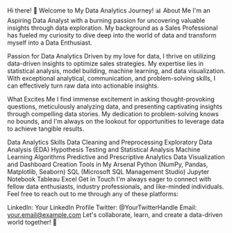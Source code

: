 Hi there! :wave: Welcome to My Data Analytics Journey! :bar_chart:
About Me
I'm an Aspiring Data Analyst with a burning passion for uncovering valuable insights through data exploration. My background as a Sales Professional has fueled my curiosity to dive deep into the world of data and transform myself into a Data Enthusiast.

Passion for Data Analytics
Driven by my love for data, I thrive on utilizing data-driven insights to optimize sales strategies. My expertise lies in statistical analysis, model building, machine learning, and data visualization. With exceptional analytical, communication, and problem-solving skills, I can effectively turn raw data into actionable insights.

What Excites Me
I find immense excitement in asking thought-provoking questions, meticulously analyzing data, and presenting captivating insights through compelling data stories. My dedication to problem-solving knows no bounds, and I'm always on the lookout for opportunities to leverage data to achieve tangible results.

Data Analytics Skills
Data Cleaning and Preprocessing
Exploratory Data Analysis (EDA)
Hypothesis Testing and Statistical Analysis
Machine Learning Algorithms
Predictive and Prescriptive Analytics
Data Visualization and Dashboard Creation
Tools in My Arsenal
Python (NumPy, Pandas, Matplotlib, Seaborn)
SQL (Microsoft SQL Management Studio)
Jupyter Notebook
Tableau
Excel
Get in Touch
I'm always eager to connect with fellow data enthusiasts, industry professionals, and like-minded individuals. Feel free to reach out to me through any of these platforms:

LinkedIn: Your LinkedIn Profile
Twitter: @YourTwitterHandle
Email: your.email@example.com
Let's collaborate, learn, and create a data-driven world together! :rocket:
